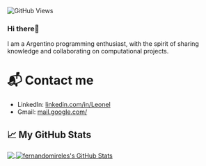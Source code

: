 
![GitHub Views](https://komarev.com/ghpvc/?username=Lenellpez&color=2685BF)

### Hi there👋
I am a Argentino programming enthusiast, with the spirit of sharing knowledge and collaborating on computational projects.
# 📬 Contact me
- LinkedIn: [linkedin.com/in/Leonel](https://www.linkedin.com/in/leonel-mendez-6b80b3219/)
- Gmail: [mail.google.com/](leonelrogeliomendez@gmail.com)
## &#x1f4c8; My GitHub Stats
<a href="https://github.com/Lenellpez/Lenellpez">
 <img align="center" src="https://github-readme-stats.vercel.app/api/top-langs/?username=Lenellpezs&hide=java,html&title_color=ffffff&text_color=c9cacc&icon_color=2bbc8a&bg_color=1d1f21"/>
</a>
<a href="https://github.com/Lenellpez/Lenellpez">
  <img align="center" src="https://github-readme-stats.vercel.app/api?username=Lenellpez&show_icons=true&line_height=27&count_private=true&title_color=ffffff&text_color=c9cacc&icon_color=2bbc8a&bg_color=1d1f21" alt="fernandomireles's GitHub Stats" />
</a>


